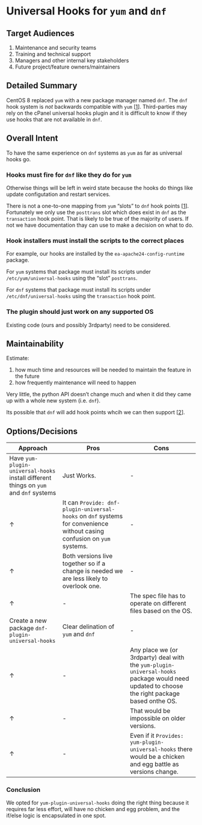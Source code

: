 # Universal Hooks for `yum` and `dnf`

## Target Audiences

1. Maintenance and security teams
2. Training and technical support
3. Managers and other internal key stakeholders
4. Future project/feature owners/maintainers

## Detailed Summary

CentOS 8 replaced `yum` with a new package manager named `dnf`. The `dnf` hook system is *not* backwards compatible with `yum` [[1]]. Third-parties may rely on the cPanel universal hooks plugin and it is difficult to know if they use hooks that are not available in `dnf`.

## Overall Intent

To have the same experience on `dnf` systems as `yum` as far as universal hooks go.

### Hooks must fire for `dnf` like they do for `yum`

Otherwise things will be left in weird state because the hooks do things like update configutation and restart services.

There is not a one-to-one mapping from `yum` “slots” to `dnf` hook points [[1]]. Fortunately we only use the `posttrans` slot which does exist in `dnf` as the `transaction` hook point. That is likely to be true of the majority of users. If not we have documentation thay can use to make a decision on what to do.

### Hook installers must install the scripts to the correct places

For example, our hooks are installed by the `ea-apache24-config-runtime` package.

For `yum` systems that package must install its scripts under `/etc/yum/universal-hooks` using the “slot” `posttrans`.

For `dnf` systems that package must install its scripts under `/etc/dnf/universal-hooks` using the `transaction` hook point.

### The plugin should just work on any supported OS

Existing code (ours and possibly 3rdparty) need to be considered.

## Maintainability

Estimate:

1. how much time and resources will be needed to maintain the feature in the future
2. how frequently maintenance will need to happen

Very little, the python API doesn’t change much and when it did they came up with a whole new system (i.e. `dnf`).

Its possible that `dnf` will add hook points whcih we can then support [[2]].

## Options/Decisions

| Approach | Pros    | Cons |
| ---------|---------|------|
| Have `yum-plugin-universal-hooks` install different things on `yum` and `dnf` systems  | Just Works. | - |
| ↑ |  It can `Provide: dnf-plugin-universal-hooks` on `dnf` systems for convenience without casing confusion on `yum` systems. | - |
| ↑ | Both versions live together so if a change is needed we are less likely to overlook one. | - |
| ↑ | - | The spec file has to operate on different files based on the OS. |
| Create a new package `dnf-plugin-universal-hooks` | Clear delination of `yum` and `dnf` | - |
| ↑ | - | Any place we (or 3rdparty) deal with the `yum-plugin-universal-hooks` package would need updated to choose the right package based onthe OS. |
| ↑ | - | That would be impossible on older versions. |
| ↑ | - | Even if it `Provides: yum-plugin-universal-hooks` there would be a chicken and egg battle as versions change. |

### Conclusion

We opted for `yum-plugin-universal-hooks` doing the right thing because it requires far less effort, will have no chicken and egg problem, and the if/else logic is encapsulated in one spot.

[1]: https://dnf.readthedocs.io/en/latest/api_vs_yum.html
[2]: https://dnf.readthedocs.io/en/latest/api_plugins.html
